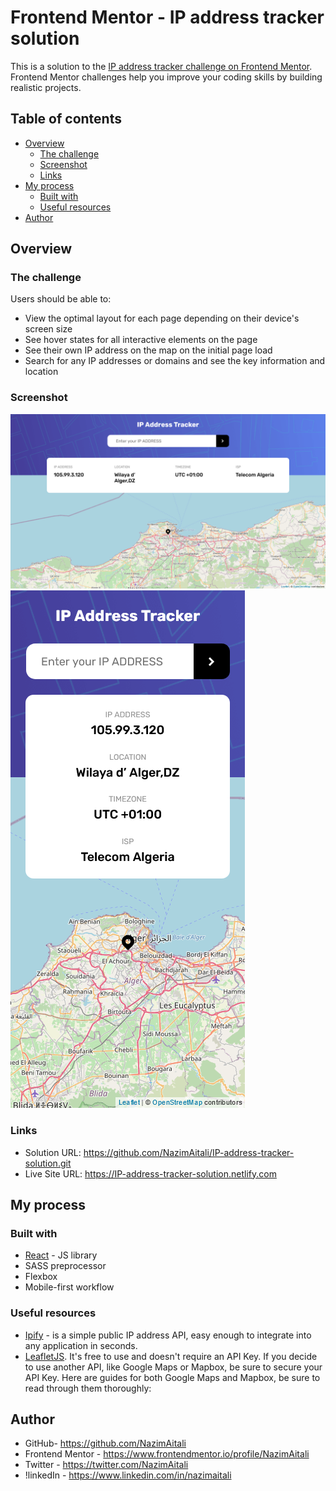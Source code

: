 # Frontend Mentor - IP address tracker solution

This is a solution to the [IP address tracker challenge on Frontend Mentor](https://www.frontendmentor.io/challenges/ip-address-tracker-I8-0yYAH0). Frontend Mentor challenges help you improve your coding skills by building realistic projects.

## Table of contents

- [Overview](#overview)
  - [The challenge](#the-challenge)
  - [Screenshot](#screenshot)
  - [Links](#links)
- [My process](#my-process)
  - [Built with](#built-with)
  - [Useful resources](#useful-resources)
- [Author](#author)


## Overview

### The challenge

Users should be able to:

- View the optimal layout for each page depending on their device's screen size
- See hover states for all interactive elements on the page
- See their own IP address on the map on the initial page load
- Search for any IP addresses or domains and see the key information and location

### Screenshot

![](https://github.com/NazimAitali/IP-address-tracker-solution/blob/master/IP-address-tracker-solution%201440px.png)
![](https://github.com/NazimAitali/IP-address-tracker-solution/blob/master/IP-address-tracker-solution%20375px.png)

### Links

- Solution URL: https://github.com/NazimAitali/IP-address-tracker-solution.git
- Live Site URL: https://IP-address-tracker-solution.netlify.com

## My process

### Built with

- [React](https://reactjs.org/) - JS library
- SASS preprocessor
- Flexbox
- Mobile-first workflow

### Useful resources

- [Ipify](https://www.ipify.org/) - is a simple public IP address API, easy enough to integrate into any application in seconds.
- [LeafletJS](https://leafletjs.com/). It's free to use and doesn't require an API Key. If you decide to use another API, like Google Maps or Mapbox, be sure to secure your API Key. Here are guides for both Google Maps and Mapbox, be sure to read through them thoroughly:

## Author

- GitHub- https://github.com/NazimAitali
- Frontend Mentor - https://www.frontendmentor.io/profile/NazimAitali
- Twitter - https://twitter.com/NazimAitali
- !linkedIn - https://www.linkedin.com/in/nazimaitali

